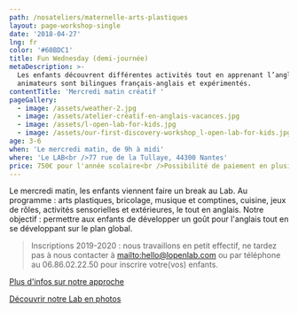 ```yaml
---
path: /nosateliers/maternelle-arts-plastiques
layout: page-workshop-single
date: '2018-04-27'
lng: fr
color: '#60BDC1'
title: Fun Wednesday (demi-journée)
metaDescription: >-
  Les enfants découvrent différentes activités tout en apprenant l’anglais. Les
  animateurs sont bilingues français-anglais et expérimentés. 
contentTitle: 'Mercredi matin créatif '
pageGallery:
  - image: /assets/weather-2.jpg
  - image: /assets/atelier-créatif-en-anglais-vacances.jpg
  - image: /assets/l-open-lab-for-kids.jpg
  - image: /assets/our-first-discovery-workshop_l-open-lab-for-kids.jpg
age: 3-6
when: 'Le mercredi matin, de 9h à midi'
where: 'Le LAB<br />77 rue de la Tullaye, 44300 Nantes'
price: 750€ pour l'année scolaire<br />Possibilité de paiement en plusieurs fois
---
```

Le mercredi matin, les enfants viennent faire un break au Lab. Au programme : arts plastiques, bricolage, musique et comptines, cuisine, jeux de rôles, activités sensorielles et extérieures, le tout en anglais. Notre objectif : permettre aux enfants de développer un goût pour l'anglais tout en se développant sur le plan global. 

> Inscriptions 2019-2020 : nous travaillons en petit effectif, ne tardez pas à nous contacter à <mailto:hello@lopenlab.com> ou par téléphone au 06.86.02.22.50 pour inscrire votre(vos) enfants. 

[Plus d'infos sur notre approche](/pedagogie)

[Découvrir notre Lab en photos](https://kids.lopenlab.com/nosateliers/#lab)

